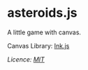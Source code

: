 # asteroids.js

A little game with canvas.

Canvas Library: [Ink.js](https://github.com/sadasant/Ink.js)

*Licence: [MIT](http://opensource.org/licenses/mit-license.php)*
